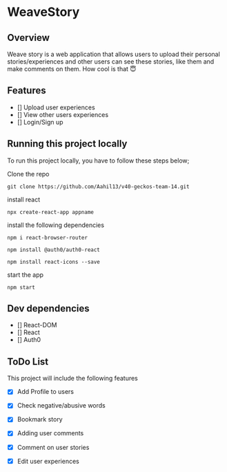 # WeaveStory

## Overview
Weave story is a web application that allows users to upload their personal stories/experiences and other users can see these stories, like them and make comments on them. How cool is that 😇

## Features

- [] Upload user experiences
- [] View other users experiences
- [] Login/Sign up

## Running this project locally

To run this project locally, you have to follow these steps below;

Clone the repo

```
git clone https://github.com/Aahil13/v40-geckos-team-14.git
```

install react

```
npx create-react-app appname
```

install the following dependencies

```
npm i react-browser-router

npm install @auth0/auth0-react

npm install react-icons --save
```

start the app

```
npm start
```

## Dev dependencies

- [] React-DOM
- [] React
- [] Auth0

## ToDo List

This project will include the following features

- [x] Add Profile to users 
- [x] Check negative/abusive words
- [x] Bookmark story
- [x] Adding user comments 
- [x] Comment on user stories
- [x] Edit user experiences







